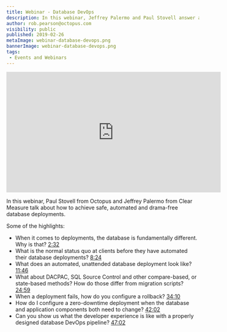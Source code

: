 ```yaml
---
title: Webinar - Database DevOps
description: In this webinar, Jeffrey Palermo and Paul Stovell answer all your Database DevOps questions.
author: rob.pearson@octopus.com
visibility: public
published: 2019-02-26
metaImage: webinar-database-devops.png
bannerImage: webinar-database-devops.png
tags:
 - Events and Webinars
---
```


<iframe width="560" height="315" src="https://www.youtube-nocookie.com/embed/B7xqDBTRpGQ" frameborder="0" allow="accelerometer; autoplay; encrypted-media; gyroscope; picture-in-picture" allowfullscreen></iframe>

In this webinar, Paul Stovell from Octopus and Jeffrey Palermo from Clear Measure talk about how to achieve safe, automated and drama-free database deployments. 

Some of the highlights:
* When it comes to deployments, the database is fundamentally different. Why is that? [2:32](https://www.youtube.com/watch?v=B7xqDBTRpGQ&t=2m32s)
* What is the normal status quo at clients before they have automated their database deployments? [8:24](https://www.youtube.com/watch?v=B7xqDBTRpGQ&t=8m27s)
* What does an automated, unattended database deployment look like? [11:46](https://www.youtube.com/watch?v=B7xqDBTRpGQ&t=11m46s)
* What about DACPAC, SQL Source Control and other compare-based, or state-based methods? How do those differ from migration scripts? [24:59](https://www.youtube.com/watch?v=B7xqDBTRpGQ&t=24m59s)
* When a deployment fails, how do you configure a rollback? [34:10](https://www.youtube.com/watch?v=B7xqDBTRpGQ&t=34m10s)
* How do I configure a zero-downtime deployment when the database and application components both need to change? [42:02](https://www.youtube.com/watch?v=B7xqDBTRpGQ&t=42m02s)
* Can you show us what the developer experience is like with a properly designed database DevOps pipeline? [47:02](https://youtu.be/B7xqDBTRpGQ?t=47m02s)
